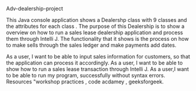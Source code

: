 Adv-dealership-project

This Java console application shows a Dealershp class with 9 classes and the attributes for each class . The purpose of this Dealership is to show a overview on how to run a sales lease dealership application and process them through Intelli J. The functionality that it shows is the process on how to make sells through the sales ledger  and make payments add dates. 

As a user, I want to be able to input sales information for customers, so that the application can process it accordingly.
As a user, I want to be able to show how to run a sales lease  transaction through Intelli J.
As a user,I want to be able to run my program, successfully without syntax errors.
Resources "workshop practices , code acdamey , geeksforgeek.
